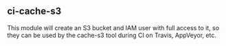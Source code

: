 ## ci-cache-s3

This module will create an S3 bucket and IAM user with full access to it, so they
can be used by the cache-s3 tool during CI on Travis, AppVeyor, etc.

